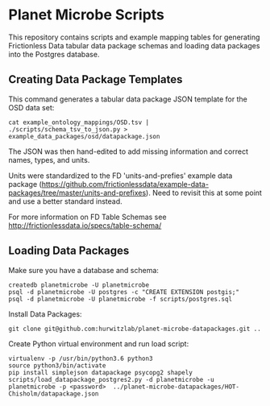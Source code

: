 # Planet Microbe Scripts

This repository contains scripts and example mapping tables for generating Frictionless 
Data tabular data package schemas and loading data packages into the Postgres database.

## Creating Data Package Templates

This command generates a tabular data package JSON template for the OSD data set: 
```
cat example_ontology_mappings/OSD.tsv | ./scripts/schema_tsv_to_json.py > example_data_packages/osd/datapackage.json
```

The JSON was then hand-edited to add missing information and correct names, types, and units.

Units were standardized to the FD 'units-and-prefies' example data package (https://github.com/frictionlessdata/example-data-packages/tree/master/units-and-prefixes).  Need to revisit this at some point and use a better standard instead.

For more information on FD Table Schemas see http://frictionlessdata.io/specs/table-schema/ 

## Loading Data Packages

Make sure you have a database and schema:
```
createdb planetmicrobe -U planetmicrobe
psql -d planetmicrobe -U postgres -c "CREATE EXTENSION postgis;"
psql -d planetmicrobe -U planetmicrobe -f scripts/postgres.sql
```

Install Data Packages:
```
git clone git@github.com:hurwitzlab/planet-microbe-datapackages.git ..
```

Create Python virtual environment and run load script:
```
virtualenv -p /usr/bin/python3.6 python3
source python3/bin/activate
pip install simplejson datapackage psycopg2 shapely
scripts/load_datapackage_postgres2.py -d planetmicrobe -u planetmicrobe -p <password>  ../planet-microbe-datapackages/HOT-Chisholm/datapackage.json
```
